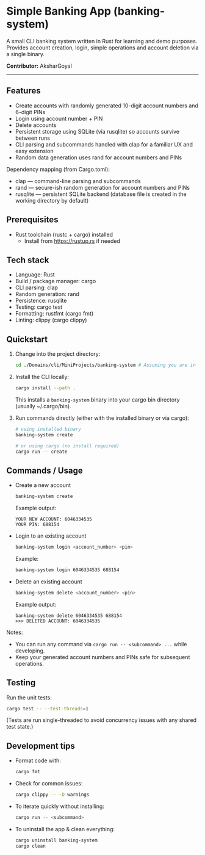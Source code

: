 # Simple Banking App (banking-system)

A small CLI banking system written in Rust for learning and demo purposes.  
Provides account creation, login, simple operations and account deletion via a single binary.

**Contributor:** AksharGoyal

---

## Features
- Create accounts with randomly generated 10-digit account numbers and 6-digit PINs
- Login using account number + PIN
- Delete accounts
- Persistent storage using SQLite (via rusqlite) so accounts survive between runs
- CLI parsing and subcommands handled with clap for a familiar UX and easy extension
- Random data generation uses rand for account numbers and PINs

Dependency mapping (from Cargo.toml):
- clap — command-line parsing and subcommands
- rand — secure-ish random generation for account numbers and PINs
- rusqlite — persistent SQLite backend (database file is created in the working directory by default)

## Prerequisites
- Rust toolchain (rustc + cargo) installed
  - Install from https://rustup.rs if needed

## Tech stack

- Language: Rust
- Build / package manager: cargo
- CLI parsing: clap
- Random generation: rand
- Persistence: rusqlite
- Testing: cargo test
- Formatting: rustfmt (cargo fmt)
- Linting: clippy (cargo clippy)

## Quickstart

1. Change into the project directory:
   ```sh
   cd ./Domains/cli/MiniProjects/banking-system # Assuming you are in ProjectHive repo
   ```

2. Install the CLI locally:
   ```sh
   cargo install --path .
   ```
   This installs a `banking-system` binary into your cargo bin directory (usually ~/.cargo/bin).

3. Run commands directly (either with the installed binary or via cargo):
   ```sh
   # using installed binary
   banking-system create

   # or using cargo (no install required)
   cargo run -- create
   ```

## Commands / Usage

- Create a new account
  ```sh
  banking-system create
  ```
  Example output:
  ```
  YOUR NEW ACCOUNT: 6046334535
  YOUR PIN: 688154
  ```

- Login to an existing account
  ```sh
  banking-system login <account_number> <pin>
  ```
  Example:
  ```sh
  banking-system login 6046334535 688154
  ```

- Delete an existing account
  ```sh
  banking-system delete <account_number> <pin>
  ```
  Example output:
  ```
  banking-system delete 6046334535 688154
  >>> DELETED ACCOUNT: 6046334535
  ```

Notes:
- You can run any command via `cargo run -- <subcommand> ...` while developing.
- Keep your generated account numbers and PINs safe for subsequent operations.

## Testing
Run the unit tests:
```sh
cargo test -- --test-threads=1
```
(Tests are run single-threaded to avoid concurrency issues with any shared test state.)

## Development tips
- Format code with:
  ```sh
  cargo fmt
  ```
- Check for common issues:
  ```sh
  cargo clippy -- -D warnings
  ```
- To iterate quickly without installing:
  ```sh
  cargo run -- <subcommand>
  ```
- To uninstall the app & clean everything:
  ```sh
  cargo uninstall banking-system
  cargo clean
  ```
